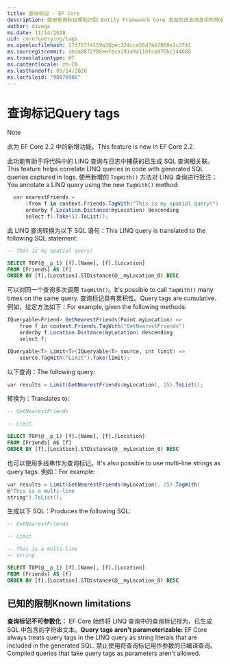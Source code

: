 ```yaml
---
title: 查询标记 - EF Core
description: 使用查询标记帮助识别 Entity Framework Core 发出的日志消息中的特定查询
author: divega
ms.date: 11/14/2018
uid: core/querying/tags
ms.openlocfilehash: 27f757f4159a36bec324cce56d74b7860e1c3741
ms.sourcegitcommit: abda0872f86eefeca191a9a11bfca976bc14468b
ms.translationtype: HT
ms.contentlocale: zh-CN
ms.lasthandoff: 09/14/2020
ms.locfileid: "90070986"
---
```

# <a name="query-tags"></a><span data-ttu-id="9b537-103">查询标记</span><span class="sxs-lookup"><span data-stu-id="9b537-103">Query tags</span></span>

> [!NOTE]
> <span data-ttu-id="9b537-104">此为 EF Core 2.2 中的新增功能。</span><span class="sxs-lookup"><span data-stu-id="9b537-104">This feature is new in EF Core 2.2.</span></span>

<span data-ttu-id="9b537-105">此功能有助于将代码中的 LINQ 查询与日志中捕获的已生成 SQL 查询相关联。</span><span class="sxs-lookup"><span data-stu-id="9b537-105">This feature helps correlate LINQ queries in code with generated SQL queries captured in logs.</span></span>
<span data-ttu-id="9b537-106">使用新增的 `TagWith()` 方法对 LINQ 查询进行批注：</span><span class="sxs-lookup"><span data-stu-id="9b537-106">You annotate a LINQ query using the new `TagWith()` method:</span></span>

``` csharp
  var nearestFriends =
      (from f in context.Friends.TagWith("This is my spatial query!")
      orderby f.Location.Distance(myLocation) descending
      select f).Take(5).ToList();
```

<span data-ttu-id="9b537-107">此 LINQ 查询转换为以下 SQL 语句：</span><span class="sxs-lookup"><span data-stu-id="9b537-107">This LINQ query is translated to the following SQL statement:</span></span>

``` sql
-- This is my spatial query!

SELECT TOP(@__p_1) [f].[Name], [f].[Location]
FROM [Friends] AS [f]
ORDER BY [f].[Location].STDistance(@__myLocation_0) DESC
```

<span data-ttu-id="9b537-108">可以对同一个查询多次调用 `TagWith()`。</span><span class="sxs-lookup"><span data-stu-id="9b537-108">It's possible to call `TagWith()` many times on the same query.</span></span>
<span data-ttu-id="9b537-109">查询标记具有累积性。</span><span class="sxs-lookup"><span data-stu-id="9b537-109">Query tags are cumulative.</span></span>
<span data-ttu-id="9b537-110">例如，给定方法如下：</span><span class="sxs-lookup"><span data-stu-id="9b537-110">For example, given the following methods:</span></span>

``` csharp
IQueryable<Friend> GetNearestFriends(Point myLocation) =>
    from f in context.Friends.TagWith("GetNearestFriends")
    orderby f.Location.Distance(myLocation) descending
    select f;

IQueryable<T> Limit<T>(IQueryable<T> source, int limit) =>
    source.TagWith("Limit").Take(limit);
```

<span data-ttu-id="9b537-111">以下查询：</span><span class="sxs-lookup"><span data-stu-id="9b537-111">The following query:</span></span>

``` csharp
var results = Limit(GetNearestFriends(myLocation), 25).ToList();
```

<span data-ttu-id="9b537-112">转换为：</span><span class="sxs-lookup"><span data-stu-id="9b537-112">Translates to:</span></span>

``` sql
-- GetNearestFriends

-- Limit

SELECT TOP(@__p_1) [f].[Name], [f].[Location]
FROM [Friends] AS [f]
ORDER BY [f].[Location].STDistance(@__myLocation_0) DESC
```

<span data-ttu-id="9b537-113">也可以使用多线串作为查询标记。</span><span class="sxs-lookup"><span data-stu-id="9b537-113">It's also possible to use multi-line strings as query tags.</span></span>
<span data-ttu-id="9b537-114">例如：</span><span class="sxs-lookup"><span data-stu-id="9b537-114">For example:</span></span>

``` csharp
var results = Limit(GetNearestFriends(myLocation), 25).TagWith(
@"This is a multi-line
string").ToList();
```

<span data-ttu-id="9b537-115">生成以下 SQL：</span><span class="sxs-lookup"><span data-stu-id="9b537-115">Produces the following SQL:</span></span>

``` sql
-- GetNearestFriends

-- Limit

-- This is a multi-line
-- string

SELECT TOP(@__p_1) [f].[Name], [f].[Location]
FROM [Friends] AS [f]
ORDER BY [f].[Location].STDistance(@__myLocation_0) DESC
```

## <a name="known-limitations"></a><span data-ttu-id="9b537-116">已知的限制</span><span class="sxs-lookup"><span data-stu-id="9b537-116">Known limitations</span></span>

<span data-ttu-id="9b537-117">**查询标记不可参数化：** EF Core 始终将 LINQ 查询中的查询标记视为，已生成 SQL 中包含的字符串文本。</span><span class="sxs-lookup"><span data-stu-id="9b537-117">**Query tags aren't parameterizable:** EF Core always treats query tags in the LINQ query as string literals that are included in the generated SQL.</span></span>
<span data-ttu-id="9b537-118">禁止使用将查询标记用作参数的已编译查询。</span><span class="sxs-lookup"><span data-stu-id="9b537-118">Compiled queries that take query tags as parameters aren't allowed.</span></span>
